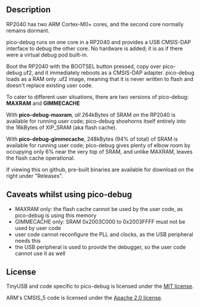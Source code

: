 ## Description

RP2040 has two ARM Cortex-M0+ cores, and the second core normally remains dormant.

pico-debug runs on one core in a RP2040 and provides a USB CMSIS-DAP interface to debug the other core.  No hardware is added; it is as if there were a virtual debug pod built-in.

Boot the RP2040 with the BOOTSEL button pressed, copy over pico-debug.uf2, and it immediately reboots as a CMSIS-DAP adapter.  pico-debug loads as a RAM only .uf2 image, meaning that it is never written to flash and doesn't replace existing user code.

To cater to different user situations, there are two versions of pico-debug: **MAXRAM** and **GIMMECACHE**

With **pico-debug-maxram**, *all* 264kBytes of SRAM on the RP2040 is available for running user code; pico-debug shoehorns itself entirely into the 16kBytes of XIP_SRAM (aka flash cache).

With **pico-debug-gimmecache**, 248kBytes (94% of total) of SRAM is available for running user code; pico-debug gives plenty of elbow room by occupying only 6% near the very top of SRAM, and unlike MAXRAM, leaves the flash cache operational.

If viewing this on github, pre-built binaries are available for download on the right under "Releases".

## Caveats whilst using pico-debug

- MAXRAM only: the flash cache cannot be used by the user code, as pico-debug is using this memory
- GIMMECACHE only: SRAM 0x2003C000 to 0x2003FFFF must not be used by user code
- user code cannot reconfigure the PLL and clocks, as the USB peripheral needs this
- the USB peripheral is used to provide the debugger, so the user code cannot use it as well

## License

TinyUSB and code specific to pico-debug is licensed under the [MIT license](https://opensource.org/licenses/MIT).

ARM's CMSIS_5 code is licensed under the [Apache 2.0 license](https://opensource.org/licenses/Apache-2.0).


